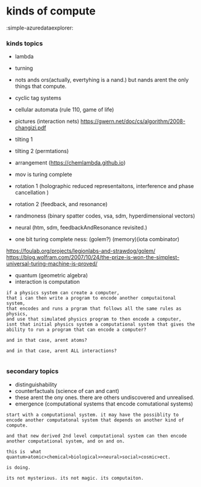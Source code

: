 
# kinds of compute
:simple-azuredataexplorer:

### kinds topics
- lambda 
- turning 
- nots ands ors(actually, evertyhing is a nand.)
but nands arent the only things that compute.

- cyclic tag systems
- cellular automata (rule 110, game of life)
- pictures (interaction nets)
https://gwern.net/doc/cs/algorithm/2008-changizi.pdf
- tilting 1
- tilting 2 (permtations)
- arrangement (https://chemlambda.github.io)
- mov is turing complete
- rotation 1 (holographic reduced representaitons, interference and phase cancellation )
- rotation 2 (feedback, and resonance)

- randmoness (binary spatter codes, vsa, sdm, hyperdimensional vectors)
- neural (htm, sdm, feedbackAndResonance revisited.)
- one bit turing complete ness: (golem?) (memory)(iota combinator)


https://foulab.org/projects/legionlabs-and-strawdog/golem/
https://blog.wolfram.com/2007/10/24/the-prize-is-won-the-simplest-universal-turing-machine-is-proved/


- quantum (geometric algebra)
- interaction is computation

```
if a physics system can create a computer, 
that i can then write a program to encode another computaitonal system, 
that encodes and runs a prgram that follows all the same rules as physics, 
and use that simulated physics program to then encode a computer, 
isnt that initial physics system a computational system that gives the ability to run a program that can encode a computer? 

and in that case, arent atoms? 

and in that case, arent ALL interactions? 


```


### secondary topics
- distinguishability
- counterfactuals (science of can and cant)
- these arent the ony ones. there are others undiscovered and unrealised. 
- emergence (computational systems that encode comutational systems)
```
start with a computational system. it may have the possiblity to encode another computatonal system that depends on another kind of compute. 

and that new derived 2nd level computational system can then encode another computational system, and on and on. 

this is  what quantum>atomic>chemical>biological>>neural>social>cosmic>ect.

is doing. 

its not mysterious. its not magic. its computaiton. 
```